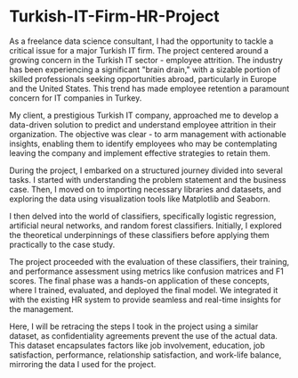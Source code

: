 # Turkish-IT-Firm-HR-Project

As a freelance data science consultant, I had the opportunity to tackle a critical issue for a major Turkish IT firm. The project centered around a growing concern in the Turkish IT sector - employee attrition. The industry has been experiencing a significant "brain drain," with a sizable portion of skilled professionals seeking opportunities abroad, particularly in Europe and the United States. This trend has made employee retention a paramount concern for IT companies in Turkey.

My client, a prestigious Turkish IT company, approached me to develop a data-driven solution to predict and understand employee attrition in their organization. The objective was clear - to arm management with actionable insights, enabling them to identify employees who may be contemplating leaving the company and implement effective strategies to retain them.

During the project, I embarked on a structured journey divided into several tasks. I started with understanding the problem statement and the business case. Then, I moved on to importing necessary libraries and datasets, and exploring the data using visualization tools like Matplotlib and Seaborn.

I then delved into the world of classifiers, specifically logistic regression, artificial neural networks, and random forest classifiers. Initially, I explored the theoretical underpinnings of these classifiers before applying them practically to the case study.

The project proceeded with the evaluation of these classifiers, their training, and performance assessment using metrics like confusion matrices and F1 scores. The final phase was a hands-on application of these concepts, where I trained, evaluated, and deployed the final model. We integrated it with the existing HR system to provide seamless and real-time insights for the management.

Here, I will be retracing the steps I took in the project using a similar dataset, as confidentiality agreements prevent the use of the actual data. This dataset encapsulates factors like job involvement, education, job satisfaction, performance, relationship satisfaction, and work-life balance, mirroring the data I used for the project.
